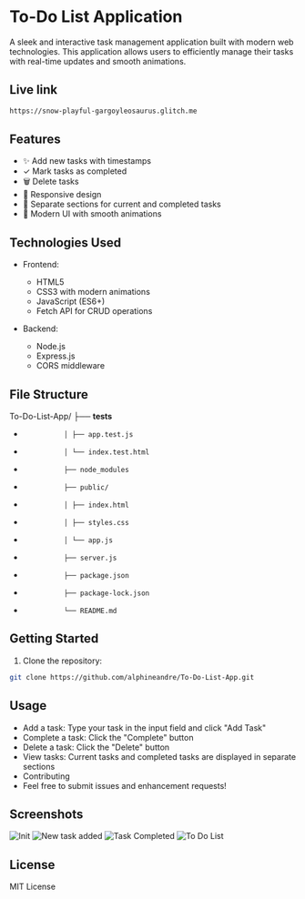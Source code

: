 # To-Do List Application

A sleek and interactive task management application built with modern web technologies. This application allows users to efficiently manage their tasks with real-time updates and smooth animations.

## Live link
```bash
https://snow-playful-gargoyleosaurus.glitch.me
```

## Features

- ✨ Add new tasks with timestamps
- ✓ Mark tasks as completed
- 🗑️ Delete tasks
- 📱 Responsive design
- 🎯 Separate sections for current and completed tasks
- 🌈 Modern UI with smooth animations

## Technologies Used

- Frontend:
  - HTML5
  - CSS3 with modern animations
  - JavaScript (ES6+)
  - Fetch API for CRUD operations

- Backend:
  - Node.js
  - Express.js
  - CORS middleware

## File Structure    

To-Do-List-App/ ├── __tests__
-               │ ├── app.test.js
-               │ └── index.test.html
-               ├── node_modules
-               ├── public/ 
-               │ ├── index.html
-               │ ├── styles.css
-               │ └── app.js
-               ├── server.js
-               ├── package.json
-               ├── package-lock.json
-               └── README.md

## Getting Started

1. Clone the repository:
```bash
git clone https://github.com/alphineandre/To-Do-List-App.git  
```

## Usage

- Add a task: Type your task in the input field and click "Add Task"
- Complete a task: Click the "Complete" button
- Delete a task: Click the "Delete" button
- View tasks: Current tasks and completed tasks are displayed in separate sections
- Contributing
- Feel free to submit issues and enhancement requests!

## Screenshots

![Init](https://github.com/user-attachments/assets/855a6d03-f26a-440c-ad62-61d974045af8)
![New task added](https://github.com/user-attachments/assets/46a1dd50-63e8-4b16-9608-728de42a0e74)
![Task Completed](https://github.com/user-attachments/assets/6bdc0509-ea86-4ff7-a6b8-4bbb7fc1eb36)
![To Do List](https://github.com/user-attachments/assets/6c1619ff-38c6-4627-a7ad-a786fbf0d4d4)

## License
MIT License
